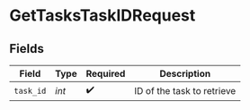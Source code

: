 # GetTasksTaskIDRequest


## Fields

| Field                      | Type                       | Required                   | Description                |
| -------------------------- | -------------------------- | -------------------------- | -------------------------- |
| `task_id`                  | *int*                      | :heavy_check_mark:         | ID of the task to retrieve |